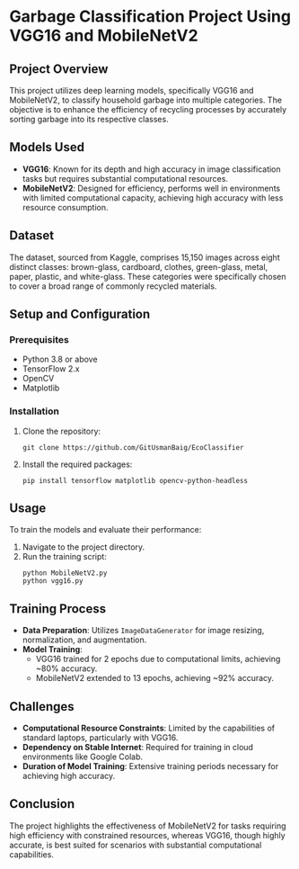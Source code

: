 # Garbage Classification Project Using VGG16 and MobileNetV2

## Project Overview
This project utilizes deep learning models, specifically VGG16 and MobileNetV2, to classify household garbage into multiple categories. The objective is to enhance the efficiency of recycling processes by accurately sorting garbage into its respective classes.

## Models Used
- **VGG16**: Known for its depth and high accuracy in image classification tasks but requires substantial computational resources.
- **MobileNetV2**: Designed for efficiency, performs well in environments with limited computational capacity, achieving high accuracy with less resource consumption.

## Dataset
The dataset, sourced from Kaggle, comprises 15,150 images across eight distinct classes: brown-glass, cardboard, clothes, green-glass, metal, paper, plastic, and white-glass. These categories were specifically chosen to cover a broad range of commonly recycled materials.

## Setup and Configuration
### Prerequisites
- Python 3.8 or above
- TensorFlow 2.x
- OpenCV
- Matplotlib

### Installation
1. Clone the repository:
   ```
   git clone https://github.com/GitUsmanBaig/EcoClassifier
   ```
2. Install the required packages:
   ```
   pip install tensorflow matplotlib opencv-python-headless
   ```

## Usage
To train the models and evaluate their performance:
1. Navigate to the project directory.
2. Run the training script:
   ```
   python MobileNetV2.py
   python vgg16.py
   ```

## Training Process
- **Data Preparation**: Utilizes `ImageDataGenerator` for image resizing, normalization, and augmentation.
- **Model Training**:
  - VGG16 trained for 2 epochs due to computational limits, achieving ~80% accuracy.
  - MobileNetV2 extended to 13 epochs, achieving ~92% accuracy.

## Challenges
- **Computational Resource Constraints**: Limited by the capabilities of standard laptops, particularly with VGG16.
- **Dependency on Stable Internet**: Required for training in cloud environments like Google Colab.
- **Duration of Model Training**: Extensive training periods necessary for achieving high accuracy.

## Conclusion
The project highlights the effectiveness of MobileNetV2 for tasks requiring high efficiency with constrained resources, whereas VGG16, though highly accurate, is best suited for scenarios with substantial computational capabilities.
